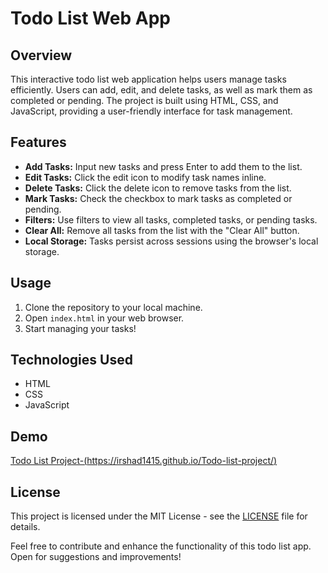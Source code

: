 # Todo List Web App

## Overview

This interactive todo list web application helps users manage tasks efficiently. Users can add, edit, and delete tasks, as well as mark them as completed or pending. The project is built using HTML, CSS, and JavaScript, providing a user-friendly interface for task management.

## Features

- **Add Tasks:** Input new tasks and press Enter to add them to the list.
- **Edit Tasks:** Click the edit icon to modify task names inline.
- **Delete Tasks:** Click the delete icon to remove tasks from the list.
- **Mark Tasks:** Check the checkbox to mark tasks as completed or pending.
- **Filters:** Use filters to view all tasks, completed tasks, or pending tasks.
- **Clear All:** Remove all tasks from the list with the "Clear All" button.
- **Local Storage:** Tasks persist across sessions using the browser's local storage.

## Usage

1. Clone the repository to your local machine.
2. Open `index.html` in your web browser.
3. Start managing your tasks!

## Technologies Used

- HTML
- CSS
- JavaScript

## Demo

[Todo List Project-(https://irshad1415.github.io/Todo-list-project/)](https://irshad1415.github.io/Todo-list-project/)



## License

This project is licensed under the MIT License - see the [LICENSE](LICENSE) file for details.

Feel free to contribute and enhance the functionality of this todo list app. Open for suggestions and improvements!
